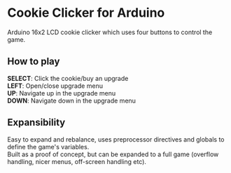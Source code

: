 # Cookie Clicker for Arduino
Arduino 16x2 LCD cookie clicker which uses four buttons to control the game.
## How to play
**SELECT**: Click the cookie/buy an upgrade  
**LEFT**: Open/close upgrade menu  
**UP**: Navigate up in the upgrade menu  
**DOWN**: Navigate down in the upgrade menu
## Expansibility
Easy to expand and rebalance, uses preprocessor directives and globals to define the game's variables.  
Built as a proof of concept, but can be expanded to a full game (overflow handling, nicer menus, off-screen handling etc).
